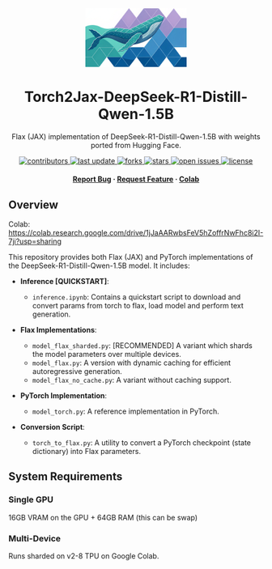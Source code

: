 
<div align="center">

  <img src="assets/deepseekjax.png" alt="A jax logo style image of a whale." width="200" height="auto" />
  <h1>Torch2Jax-DeepSeek-R1-Distill-Qwen-1.5B</h1>
  
  <p>
    Flax (JAX) implementation of DeepSeek-R1-Distill-Qwen-1.5B with weights ported from Hugging Face.
  </p>
  
  
<!-- Badges -->
<p>
  <a href="https://github.com/J-Rosser-UK/Torch2Jax-DeepSeek-R1-Distill-Qwen-1.5B/contributors">
    <img src="https://img.shields.io/github/contributors/J-Rosser-UK/Torch2Jax-DeepSeek-R1-Distill-Qwen-1.5B" alt="contributors" />
  </a>
  <a href="">
    <img src="https://img.shields.io/github/last-commit/J-Rosser-UK/Torch2Jax-DeepSeek-R1-Distill-Qwen-1.5B" alt="last update" />
  </a>
  <a href="https://github.com/J-Rosser-UK/Torch2Jax-DeepSeek-R1-Distill-Qwen-1.5B/network/members">
    <img src="https://img.shields.io/github/forks/J-Rosser-UK/Torch2Jax-DeepSeek-R1-Distill-Qwen-1.5B" alt="forks" />
  </a>
  <a href="https://github.com/J-Rosser-UK/Torch2Jax-DeepSeek-R1-Distill-Qwen-1.5B/stargazers">
    <img src="https://img.shields.io/github/stars/J-Rosser-UK/Torch2Jax-DeepSeek-R1-Distill-Qwen-1.5B" alt="stars" />
  </a>
  <a href="https://github.com/J-Rosser-UK/Torch2Jax-DeepSeek-R1-Distill-Qwen-1.5B/issues/">
    <img src="https://img.shields.io/github/issues/J-Rosser-UK/Torch2Jax-DeepSeek-R1-Distill-Qwen-1.5B" alt="open issues" />
  </a>
  <a href="https://github.com/J-Rosser-UK/Torch2Jax-DeepSeek-R1-Distill-Qwen-1.5B/blob/master/LICENSE">
    <img src="https://img.shields.io/github/license/J-Rosser-UK/Torch2Jax-DeepSeek-R1-Distill-Qwen-1.5B.svg" alt="license" />
  </a>
</p>
   
<h4>
    <a href="https://github.com/J-Rosser-UK/Torch2Jax-DeepSeek-R1-Distill-Qwen-1.5B/issues/">Report Bug</a>
  <span> · </span>
    <a href="https://github.com/J-Rosser-UK/Torch2Jax-DeepSeek-R1-Distill-Qwen-1.5B/issues/">Request Feature</a>
    <span> · </span>
    <a href="https://colab.research.google.com/drive/1jJaAARwbsFeV5hZoffrNwFhc8i2I-7ji?usp=sharing">Colab</a>
  </h4>
</div>



## Overview

Colab: https://colab.research.google.com/drive/1jJaAARwbsFeV5hZoffrNwFhc8i2I-7ji?usp=sharing

This repository provides both Flax (JAX) and PyTorch implementations of the DeepSeek-R1-Distill-Qwen-1.5B model. It includes:

- **Inference [QUICKSTART]**:
    - `inference.ipynb`: Contains a quickstart script to download and convert params from torch to flax, load model and perform text generation.

- **Flax Implementations**:  
    - `model_flax_sharded.py`: [RECOMMENDED] A variant which shards the model parameters over multiple devices.
    - `model_flax.py`: A version with dynamic caching for efficient autoregressive generation.  
    - `model_flax_no_cache.py`: A variant without caching support.


- **PyTorch Implementation**:  
    - `model_torch.py`: A reference implementation in PyTorch.

- **Conversion Script**:  
    - `torch_to_flax.py`: A utility to convert a PyTorch checkpoint (state dictionary) into Flax parameters.

## System Requirements
### Single GPU
16GB VRAM on the GPU + 64GB RAM (this can be swap)

### Multi-Device
Runs sharded on v2-8 TPU on Google Colab. 